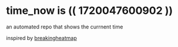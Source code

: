 # time_now is (( 1720047600902 ))

an automated repo that shows the currnent time

inspired by [breakingheatmap](https://github.com/breakingheatmap/breakingheatmap)